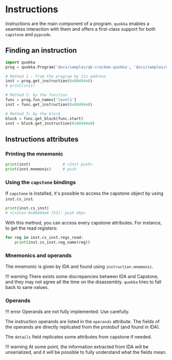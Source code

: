 # Instructions

Instructions are the main component of a program. `quokka` enables a seamless
interaction with them and offers a first-class support for both `capstone` and 
`pypcode`.

## Finding an instruction
```python
import quokka
prog = quokka.Program('docs/samples/qb-crackme.quokka', 'docs/samples/qb-crackme')

# Method 1 : from the program by its address
inst = prog.get_instruction(0x80494e8)
# print(inst)

# Method 2: by the function
func = prog.fun_names['level1']
inst = func.get_instruction(0x80494e8)

# Method 3: by the block
block = func.get_block(func.start)
inst = block.get_instruction(0x80494e8)
```

## Instructions attributes

### Printing the mnemonic
```python
print(inst)              # <Inst push>
print(inst.mnemonic)     # push
```

### Using the `capstone` bindings

If `capstone` is installed, it's possible to access the capstone object by using
`inst.cs_inst`.

```python
print(inst.cs_inst)
# <CsInsn 0x80494e8 [55]: push ebp>
```

With this method, you can access every capstone attributes.
For instance, to get the read registers:
```python
for reg in inst.cs_inst.regs_read:
    print(inst.cs_inst.reg_name(reg))
```

### Mnemonics and operands
The mnemonic is given by IDA and found using `instruction.mnemonic`.

!!! warning
    There exists some discrepancies between IDA and Capstone, and they may not
    agree all the time on the disassembly.
    `quokka` tries to fall back to sane values.


### Operands
!!! error
    Operands are not fully implemented. Use carefully.

The instruction operands are listed in the `operands` attribute.
The fields of the operands are directly replicated from the protobuf (and found 
in IDA).

The `details` field replicates some attributes from capstone if needed.

!!! warning
    At some point, the information extracted from IDA will be unserialized, and
    it will be possible to fully understand what the fields mean.

